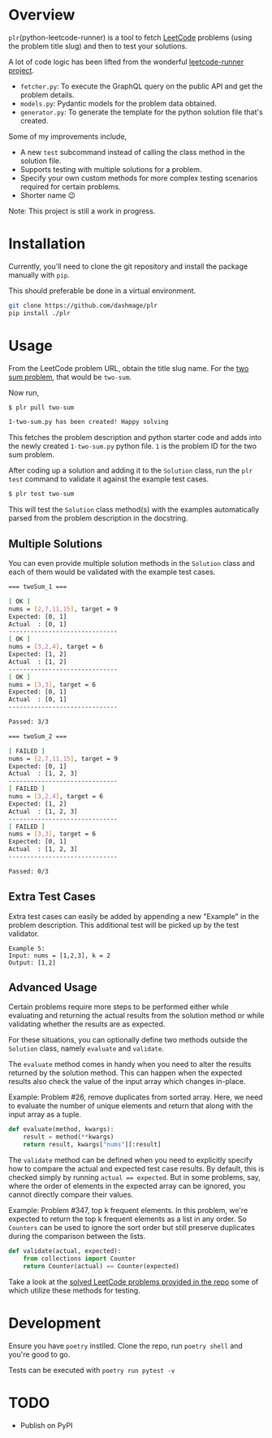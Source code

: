 # Overview
`plr`(python-leetcode-runner) is a tool to fetch [LeetCode](https://leetcode.com) problems (using the problem title slug) and then to test your solutions.

A lot of code logic has been lifted from the wonderful [leetcode-runner project](https://github.com/fbjorn/leetcode-runner).
- `fetcher.py`: To execute the GraphQL query on the public API and get the problem details.
- `models.py`: Pydantic models for the problem data obtained.
- `generator.py`: To generate the template for the python solution file that's created.

Some of my improvements include,
- A new `test` subcommand instead of calling the class method in the solution file.
- Supports testing with multiple solutions for a problem.
- Specify your own custom methods for more complex testing scenarios required for certain problems.
- Shorter name 😉

Note: This project is still a work in progress.

# Installation
Currently, you'll need to clone the git repository and install the package manually with `pip`.

This should preferable be done in a virtual environment.

```sh
git clone https://github.com/dashmage/plr
pip install ./plr
```

# Usage
From the LeetCode problem URL, obtain the title slug name. For the [two sum problem](https://leetcode.com/problems/two-sum/), that would be `two-sum`.

Now run,
```sh
$ plr pull two-sum

1-two-sum.py has been created! Happy solving
```
This fetches the problem description and python starter code and adds into the newly created `1-two-sum.py` python file. `1` is the problem ID for the two sum problem.

After coding up a solution and adding it to the `Solution` class, run the `plr test` command to validate it against the example test cases.
```sh
$ plr test two-sum
```

This will test the `Solution` class method(s) with the examples automatically parsed from the problem description in the docstring.


## Multiple Solutions
You can even provide multiple solution methods in the `Solution` class and each of them would be validated with the example test cases.

```sh
=== twoSum_1 ===

[ OK ]
nums = [2,7,11,15], target = 9
Expected: [0, 1]
Actual  : [0, 1]
------------------------------
[ OK ]
nums = [3,2,4], target = 6
Expected: [1, 2]
Actual  : [1, 2]
------------------------------
[ OK ]
nums = [3,3], target = 6
Expected: [0, 1]
Actual  : [0, 1]
------------------------------

Passed: 3/3

=== twoSum_2 ===

[ FAILED ]
nums = [2,7,11,15], target = 9
Expected: [0, 1]
Actual  : [1, 2, 3]
------------------------------
[ FAILED ]
nums = [3,2,4], target = 6
Expected: [1, 2]
Actual  : [1, 2, 3]
------------------------------
[ FAILED ]
nums = [3,3], target = 6
Expected: [0, 1]
Actual  : [1, 2, 3]
------------------------------

Passed: 0/3

```

## Extra Test Cases
Extra test cases can easily be added by appending a new "Example" in the problem description. This additional test will be picked up by the test validator.

```
Example 5:
Input: nums = [1,2,3], k = 2
Output: [1,2]
```

## Advanced Usage
Certain problems require more steps to be performed either while evaluating and returning the actual results from the solution method or while validating whether the results are as expected.

For these situations, you can optionally define two methods outside the `Solution` class, namely `evaluate` and `validate`.

The `evaluate` method comes in handy when you need to alter the results returned by the solution method. This can happen when the expected results also check the value of the input array which changes in-place.

Example: Problem #26, remove duplicates from sorted array. Here, we need to evaluate the number of unique elements and return that along with the input array as a tuple.
```python
def evaluate(method, kwargs):
    result = method(**kwargs)
    return result, kwargs["nums"][:result]
```

The `validate` method can be defined when you need to explicitly specify how to compare the actual and expected test case results. By default, this is checked simply by running `actual == expected`. But in some problems, say, where the order of elements in the expected array can be ignored, you cannot directly compare their values.

Example: Problem #347, top k frequent elements. In this problem, we're expected to return the top k frequent elements as a list in any order. So `Counters` can be used to ignore the sort order but still preserve duplicates during the comparison between the lists.
```python
def validate(actual, expected):
    from collections import Counter
    return Counter(actual) == Counter(expected)
```

Take a look at the [solved LeetCode problems provided in the repo](https://github.com/dashmage/plr/tree/main/tests/problems) some of which utilize these methods for testing.

# Development

Ensure you have `poetry` instlled. Clone the repo, run `poetry shell` and you're good to go.

Tests can be executed with `poetry run pytest -v`

# TODO
- Publish on PyPI
